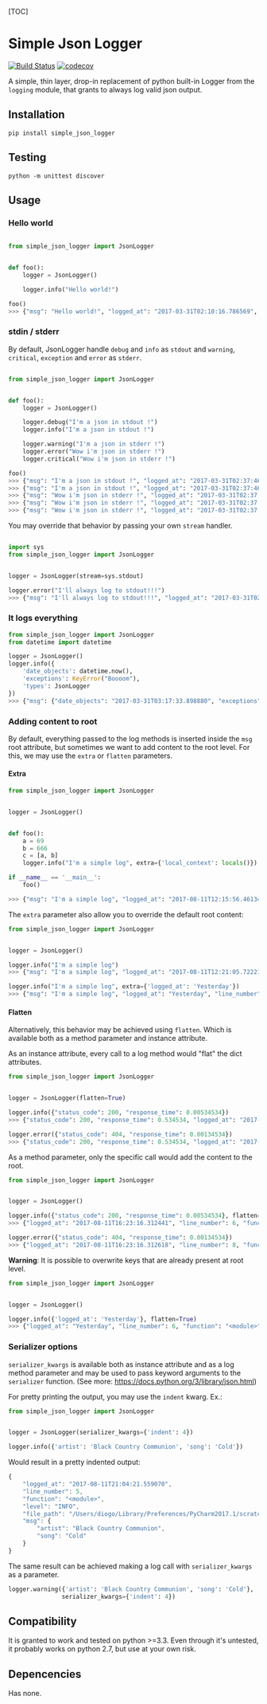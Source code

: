[TOC]

# Simple Json Logger
[![Build Status](https://travis-ci.org/diogommartins/simple_json_logger.svg?branch=master)](https://travis-ci.org/diogommartins/simple_json_logger)
[![codecov](https://codecov.io/gh/diogommartins/simple_json_logger/branch/master/graph/badge.svg)](https://codecov.io/gh/diogommartins/simple_json_logger)

A simple, thin layer, drop-in replacement of python built-in Logger from
the `logging` module, that grants to always log valid json output.

## Installation

`pip install simple_json_logger`

## Testing

`python -m unittest discover`

## Usage

### Hello world

``` python

from simple_json_logger import JsonLogger


def foo():
    logger = JsonLogger()

    logger.info("Hello world!")

foo()
>>> {"msg": "Hello world!", "logged_at": "2017-03-31T02:10:16.786569", "line_number": 6, "function": "foo", "level": "INFO", "file_path": "/Volumes/partition2/Users/diogo/PycharmProjects/simple_json_logger/bla.py"}
```


### stdin / stderr

By default, JsonLogger handle `debug` and `info` as `stdout` and
 `warning`, `critical`, `exception` and `error` as `stderr`.

``` python

from simple_json_logger import JsonLogger


def foo():
    logger = JsonLogger()

    logger.debug("I'm a json in stdout !")
    logger.info("I'm a json in stdout !")

    logger.warning("I'm a json in stderr !")
    logger.error("Wow i'm json in stderr !")
    logger.critical("Wow i'm json in stderr !")

foo()
>>> {"msg": "I'm a json in stdout !", "logged_at": "2017-03-31T02:37:46.616014", "line_number": 7, "function": "foo", "level": "DEBUG", "file_path": "/Volumes/partition2/Users/diogo/PycharmProjects/simple_json_logger/bla.py"}
>>> {"msg": "I'm a json in stdout !", "logged_at": "2017-03-31T02:37:46.616145", "line_number": 8, "function": "foo", "level": "INFO", "file_path": "/Volumes/partition2/Users/diogo/PycharmProjects/simple_json_logger/bla.py"}
>>> {"msg": "Wow i'm json in stderr !", "logged_at": "2017-03-31T02:37:46.616225", "line_number": 9, "function": "foo", "level": "WARNING", "file_path": "/Volumes/partition2/Users/diogo/PycharmProjects/simple_json_logger/bla.py"}
>>> {"msg": "Wow i'm json in stderr !", "logged_at": "2017-03-31T02:37:46.616298", "line_number": 11, "function": "foo", "level": "ERROR", "file_path": "/Volumes/partition2/Users/diogo/PycharmProjects/simple_json_logger/bla.py"}
>>> {"msg": "Wow i'm json in stderr !", "logged_at": "2017-03-31T02:37:46.616369", "line_number": 12, "function": "foo", "level":  "CRITICAL", "file_path": "/Volumes/partition2/Users/diogo/PycharmProjects/simple_json_logger/bla.py"}
```

 You may override that behavior by passing your own `stream` handler.

 ``` python

 import sys
 from simple_json_logger import JsonLogger


 logger = JsonLogger(stream=sys.stdout)

 logger.error("I'll always log to stdout!!!")
 >>> {"msg": "I'll always log to stdout!!!", "logged_at": "2017-03-31T02:43:44.883072", "line_number": 5, "function": "<module>", "level": "ERROR", "file_path": "/Volumes/partition2/Users/diogo/PycharmProjects/simple_json_logger/bla.py"}

 ```

### It logs everything

``` python
from simple_json_logger import JsonLogger
from datetime import datetime

logger = JsonLogger()
logger.info({
    'date_objects': datetime.now(),
    'exceptions': KeyError("Boooom"),
    'types': JsonLogger
})
>>> {"msg": {"date_objects": "2017-03-31T03:17:33.898880", "exceptions": "Exception: 'Boooom'", "types": "<class 'simple_json_logger.logger.JsonLogger'>"}, "logged_at": "2017-03-31T03:17:33.900136", "line_number": 8, "function": "<module>", "level": "INFO", "file_path": "/Volumes/partition2/Users/diogo/PycharmProjects/simple_json_logger/bla.py"}
```

### Adding content to root

By default, everything passed to the log methods is inserted inside
the `msg` root attribute, but sometimes we want to add content to the root level.
For this, we may use the `extra` or `flatten` parameters.

#### Extra

``` python
from simple_json_logger import JsonLogger


logger = JsonLogger()


def foo():
    a = 69
    b = 666
    c = [a, b]
    logger.info("I'm a simple log", extra={'local_context': locals()})

if __name__ == '__main__':
    foo()

>>> {"msg": "I'm a simple log", "logged_at": "2017-08-11T12:15:56.461348", "line_number": 11, "function": "foo", "level": "INFO", "path": "/Users/diogo/PycharmProjects/simple_json_logger/bla.py", "local_context": {"c": [69, 666], "b": 666, "a": 69}}
```

The `extra` parameter also allow you to override the default root content:

``` python
from simple_json_logger import JsonLogger


logger = JsonLogger()

logger.info("I'm a simple log")
>>> {"msg": "I'm a simple log", "logged_at": "2017-08-11T12:21:05.722216", "line_number": 5, "function": "<module>", "level": "INFO", "path": "/Users/diogo/PycharmProjects/simple_json_logger/bla.py"}

logger.info("I'm a simple log", extra={'logged_at': 'Yesterday'})
>>> {"msg": "I'm a simple log", "logged_at": "Yesterday", "line_number": 6, "function": "<module>", "level": "INFO", "path": "/Users/diogo/PycharmProjects/simple_json_logger/bla.py"}
```

#### Flatten

Alternatively, this behavior may be achieved using `flatten`. Which is
available both as a method parameter and instance attribute.

As an instance attribute, every call to a log method would "flat" the dict attributes.

``` python
from simple_json_logger import JsonLogger


logger = JsonLogger(flatten=True)

logger.info({"status_code": 200, "response_time": 0.00534534})
>>> {"status_code": 200, "response_time": 0.534534, "logged_at": "2017-08-11T16:18:58.446985", "line_number": 6, "function": "<module>", "level": "INFO", "path": "/Users/diogo/PycharmProjects/simple_json_logger/bla.py"}

logger.error({"status_code": 404, "response_time": 0.00134534})
>>> {"status_code": 200, "response_time": 0.534534, "logged_at": "2017-08-11T16:18:58.446986", "line_number": 6, "function": "<module>", "level": "INFO", "path": "/Users/diogo/PycharmProjects/simple_json_logger/bla.py"}
```

As a method parameter, only the specific call would add the content to the root.

``` python
from simple_json_logger import JsonLogger


logger = JsonLogger()

logger.info({"status_code": 200, "response_time": 0.00534534}, flatten=True)
>>> {"logged_at": "2017-08-11T16:23:16.312441", "line_number": 6, "function": "<module>", "level": "INFO", "path": "/Users/diogo/PycharmProjects/simple_json_logger/bla.py", "status_code": 200, "response_time": 0.00534534}

logger.error({"status_code": 404, "response_time": 0.00134534})
>>> {"logged_at": "2017-08-11T16:23:16.312618", "line_number": 8, "function": "<module>", "level": "ERROR", "path": "/Users/diogo/PycharmProjects/simple_json_logger/bla.py", "msg": {"status_code": 404, "response_time": 0.00134534}}
```

**Warning**: It is possible to overwrite keys that are already present at root level.

``` python
from simple_json_logger import JsonLogger


logger = JsonLogger()

logger.info({'logged_at': 'Yesterday'}, flatten=True)
>>> {"logged_at": "Yesterday", "line_number": 6, "function": "<module>", "level": "INFO", "path": "/Users/diogo/PycharmProjects/simple_json_logger/bla.py"}
```

### Serializer options

`serializer_kwargs` is available both as instance attribute and as
a log method parameter and may be used to pass keyword arguments to the
`serializer` function. (See more: https://docs.python.org/3/library/json.html)

For pretty printing the output, you may use the `indent` kwarg. Ex.:

```python
from simple_json_logger import JsonLogger


logger = JsonLogger(serializer_kwargs={'indent': 4})

logger.info({'artist': 'Black Country Communion', 'song': 'Cold'})

```
Would result in a pretty indented output:

``` javascript
{
    "logged_at": "2017-08-11T21:04:21.559070",
    "line_number": 5,
    "function": "<module>",
    "level": "INFO",
    "file_path": "/Users/diogo/Library/Preferences/PyCharm2017.1/scratches/scratch_32.py",
    "msg": {
        "artist": "Black Country Communion",
        "song": "Cold"
    }
}
```

The same result can be achieved making a log call with `serializer_kwargs`
as a parameter.

```python
logger.warning({'artist': 'Black Country Communion', 'song': 'Cold'},
               serializer_kwargs={'indent': 4})
```


## Compatibility

It is granted to work and tested on python >=3.3. Even through it's
untested, it probably works on python 2.7, but use at your own risk.

## Depencencies

Has none.
